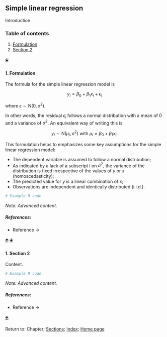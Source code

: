 <script type="text/x-mathjax-config">
  MathJax = {
    tex: {
      inlineMath: [['$', '$'], ["\\(", "\\)"]],
      processEscapes: true,
    }
  }
</script>
<script src="https://cdn.mathjax.org/mathjax/latest/MathJax.js?config=TeX-AMS-MML_HTMLorMML" type="text/javascript"></script> 

## Simple linear regression

Introduction

<a name="TOC"></a>
### Table of contents
1. <a href="#S01">Formulation</a>
2. <a href="#S02">Section 2</a>

<a href="#END">&#129147;</a>

<a name="S01"></a>
#### 1. Formulation


The formula for the simple linear regression model is

$$
y_i = \beta_0 + \beta_1 x_i + \epsilon_i
$$

where $\epsilon \sim \text{N}( 0, \sigma^2 )$.

In other words, the residual $\epsilon_i$ follows a normal distribution with a mean of 0 and a variance of $\sigma^2$. An equivalent way of writing this is

$$
y_i \sim \text{N}( \mu_i, \sigma^2 ) \text{ with } \mu_i = \beta_0 + \beta_1 x_i.
$$

This formulation helps to emphasizes some key assumptions for the simple linear regression model:

* The dependent variable is assumed to follow a normal distribution;
* As indicated by a lack of a subscript i on $\sigma^2$, the variance of the distribution is fixed irrespective of the values of *y* or *x* (homoscedasticity);
* The predicted value for *y* is a linear combination of *x*;
* Observations are independent and identically distributed (i.i.d.).

```R
# Example R code
```

*Note: Advanced content.*

##### References:

* Reference &rarr;

<a href="#TOC">&#129145;</a> <a href="#END">&#129147;</a>

<a name="S02"></a>
#### 1. Section 2

Content.

```R
# Example R code
```

*Note: Advanced content.*

##### References:

* Reference &rarr;

<a href="#TOC">&#129145;</a>

<a name="END"></a>
Return to:
Chapter;
[Sections](C00_P002_Chapters.md);
[Index](C0_P000_Alphabetical.md); 
[Home page](https://rettopnivek.github.io/Tutorials_for_statistics/)

